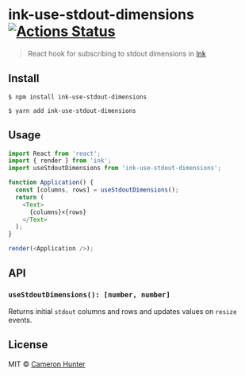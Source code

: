 # ink-use-stdout-dimensions [![Actions Status](https://github.com/cameronhunter/ink-use-stdout-dimensions/workflows/ink-use-stdout-dimensions/badge.svg)](https://github.com/cameronhunter/ink-use-stdout-dimensions/actions)

> React hook for subscribing to stdout dimensions in [Ink](https://github.com/vadimdemedes/ink)

## Install

```
$ npm install ink-use-stdout-dimensions
```

```
$ yarn add ink-use-stdout-dimensions
```

## Usage

```js
import React from 'react';
import { render } from 'ink';
import useStdoutDimensions from 'ink-use-stdout-dimensions';

function Application() {
  const [columns, rows] = useStdoutDimensions();
  return (
    <Text>
      {columns}×{rows}
    </Text>
  );
}

render(<Application />);
```

## API

### `useStdoutDimensions(): [number, number]`

Returns initial `stdout` columns and rows and updates values on `resize` events.

## License

MIT © [Cameron Hunter](https://cameronhunter.co.uk)
